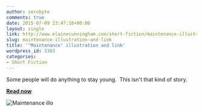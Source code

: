 ```yaml
---
author: zerobyte
comments: true
date: 2015-07-09 23:47:18+00:00
layout: single
link: http://www.elainecunningham.com/short-fiction/maintenance-illustration-and-link/
slug: maintenance-illustration-and-link
title: '"Maintenance" illustration and link'
wordpress_id: 3303
categories:
- Short Fiction
---
```


Some people will do anything to stay young.  This isn't that kind of story.




**[Read now](http://www.evilgirlfriendmedia.com/830/news/maintenance-by-elaine-cunningham/)**


![Maintenance illo](http://www.elainecunningham.com/wp-content/uploads/2015/07/Maintenance-illo-300x224.jpg)

